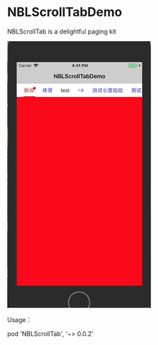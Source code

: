 # NBLScrollTabDemo

NBLScrollTab is a delightful paging kit

![NBLScrollTabDemo](./NBLScrollTabDemo.gif)

Usage：

pod 'NBLScrollTab', '~> 0.0.2'
